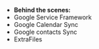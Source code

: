 -   <b> Behind the scenes:</b>
-   Google Service Framework
-   Google Calendar Sync
-   Google contacts Sync
-   ExtraFiles
